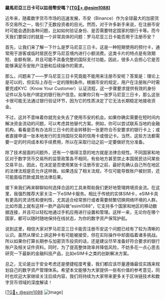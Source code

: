 **羅馬尼亞三日卡可以註冊幣安嗎？[[TG💪+ @esim1088](https://t.me/s/esim1088)]**

近年来，随着数字货币市场的迅速发展，币安（Binance）作为全球最大的加密货币交易所之一，吸引了无数投资者的目光。然而，对于许多新手来说，在注册币安时可能会遇到各种问题，比如如何验证身份、是否需要特定国家的银行卡等。而今天我们要探讨的就是一个非常具体的问题：罗马尼亚三日卡能否用于注册币安？

首先，让我们来了解一下什么是罗马尼亚三日卡。这是一种短期使用的预付卡，通常用于游客或临时居民在罗马尼亚境内进行小额消费。这类卡片的特点是有效期短、金额有限，并且可能不具备完整的国际支付功能。因此，很多人会担心它是否能够满足币安账户注册和后续操作的需求。

那么，问题来了——罗马尼亚三日卡究竟能不能用来注册币安呢？答案是：理论上是可以的，但实际上存在一定的限制条件。根据币安的规定，用户在注册账户时需要完成KYC（Know Your Customer）认证流程，这一步骤要求提供有效的身份证件以及与账户绑定的银行账户信息。如果你只有一张罗马尼亚三日卡，那么这张卡很可能无法通过银行验证环节，因为它的性质决定了它无法长期稳定地接收资金。

不过，这并不意味着你就完全失去了使用币安的机会。如果你确实需要在短时间内解决资金流动的问题，可以考虑其他替代方案。例如，你可以尝试联系当地的金融机构，看看是否有办法将三日卡的资金转移到一张更符合币安要求的银行卡上；或者直接申请一张本地发行的支持国际交易的信用卡或借记卡。当然，这些方法都需要一定的时间成本和手续费用，所以在采取行动之前一定要做好充分准备。

除了技术层面的问题外，还有一个值得注意的地方就是法律合规性。不同国家和地区对于数字货币交易所的监管政策各不相同，有些地方甚至禁止本国居民访问某些交易平台。因此，在决定是否使用某张卡注册币安之前，最好先确认自己所在地区的法律法规是否允许这样做。如果违反了相关法规，不仅可能导致账户被封禁，还可能面临罚款或其他法律后果。

接下来我们再来聊聊如何选择合适的工具来帮助我们更好地管理跨境资金流。在这里，我强烈推荐大家关注一下eSIM卡服务。相比于传统的实体SIM卡，eSIM卡具有更高的灵活性和便利性，尤其适合经常旅行或者需要频繁切换网络环境的人群。比如市面上就有这样一款产品叫做“esim1088”，它支持多个国家和地区的移动数据连接，并且可以轻松地通过手机应用进行设置和管理。这样一来，无论你在哪个国家，都可以随时随地保持在线状态，为你的数字资产保驾护航。

说到这里，相信大家对罗马尼亚三日卡能否注册币安这个问题已经有了较为清晰的认识。虽然从理论上讲这种卡有可能被接受，但在实际操作中却面临着诸多挑战。所以如果你打算长期参与加密货币投资的话，还是建议尽早准备好符合要求的银行账户及相关证件资料。同时，为了提高整体效率并降低风险，不妨多花一点心思去研究一下最新的金融科技产品，比如eSIM卡之类的创新解决方案。

总之，无论是出于安全考虑还是便捷程度考量，我们都应该尽量遵循最佳实践来规划自己的数字资产管理体系。希望本文能够为大家提供一些有价值的参考意见，同时也欢迎大家继续关注后续内容，我们将持续为大家带来更多关于区块链技术和数字货币领域的深度解读！

[[TG💪+ @esim1088](https://t.me/s/esim1088) ![Image](https://i.postimg.cc/4NQfJmqS/Snipaste-2025-05-13-00-14-12.png)]